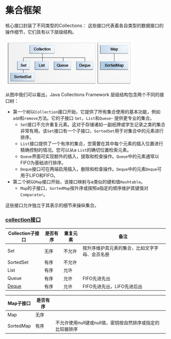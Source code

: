 # 集合框架

核心接口封装了不同类型的Collections： 这些接口代表着各自类型的数据接口的操作细节，它们具有以下层级结构。

![Two interface trees.](assets/colls-coreInterfaces.gif)

从图中我们可以看出，Java Collections Framework 层级结构包含两个不同的接口树：

- 第一个树以`Collection`接口开始，它提供了所有集合使用的基本功能，例如`add`和`remove`方法。它的子接口 `Set`，`List`和`Queue`- 提供更专业的集合。
  - `Set`接口不允许重复元素。这对于存储诸如一副纸牌或学生记录之类的集合非常有用。该`Set`接口有一个子接口，`SortedSet`用于对集合中的元素进行排序。
  - `List`接口提供了一个有序的集合，您需要在其中每个元素的插入位置进行精确控制的情况。您可以从a `List`的确切位置检索元素。
  - `Queue`界面可实现额外的插入，提取和检查操作。`Queue`中的元素通常以FIFO为基础进行排序。
  - `Deque`接口可在两端启用插入，删除和检查操作。`Deque`中的元素`Deque`可用于LIFO和FIFO。
- 第二个树以`Map`接口开始，该接口映射与a类似的键和值`Hashtable`。
  - `Map`的子接口，`SortedMap`按升序或按照a指定的顺序维护其键值对`Comparator`。

这些接口允许独立于其表示的细节来操纵集合。

###  [collection接口](01-interface/01-collection.md) 

| Collection子接口                  | 是否有序 | 重复元素 | 备注                                           |
| --------------------------------- | -------- | -------- | ---------------------------------------------- |
| Set                               | 无序     | 不允许   | 按升序维护其元素的集合，比如文字字母、会员名册 |
| SortedSet                         | 有序     | 不允许   |                                                |
| List                              | 有序     | 允许     |                                                |
| Queue                             | 有序     | 允许     | FIFO先进先出                                   |
| [Deque](01-interface/02-deque.md) | 有序     | 允许     | FIFO先进先出，LIFO先进后出                     |

| Map子接口 | 是否有序 |                                                            |
| --------- | -------- | ---------------------------------------------------------- |
| Map       | 无序     |                                                            |
| SortedMap | 有序     | 不允许使用null键或null值，密钥按自然排序或指定的比较器排序 |